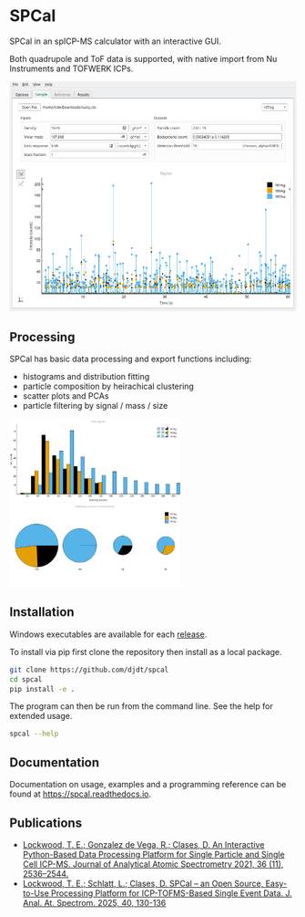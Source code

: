 # SPCal

SPCal in an spICP-MS calculator with an interactive GUI.

Both quadrupole and ToF data is supported, with native import from Nu Instruments and TOFWERK ICPs.

<img src="https://github.com/djdt/djdt.github.io/blob/main/img/spcal_0_9_13_sample_window.png" width=600>

## Processing

SPCal has basic data processing and export functions including:
- histograms and distribution fitting
- particle composition by heirachical clustering
- scatter plots and PCAs
- particle filtering by signal / mass / size


<img src="https://github.com/djdt/djdt.github.io/blob/main/img/spcal_0_9_13_histogram.png" width=300><img src="https://github.com/djdt/djdt.github.io/blob/main/img/spcal_0_9_13_composition.png" width=300>

## Installation

Windows executables are available for each [release](https://github.com/djdt/spcal/releases).

To install via pip first clone the repository then install as a local package.

```bash
git clone https://github.com/djdt/spcal
cd spcal
pip install -e .
```

The program can then be run from the command line. See the help for extended usage.

```bash
spcal --help
```

## Documentation

Documentation on usage, examples and a programming reference can be found at https://spcal.readthedocs.io.

## Publications

* [Lockwood, T. E.; Gonzalez de Vega, R.; Clases, D. An Interactive Python-Based Data Processing Platform for Single Particle and Single Cell ICP-MS. Journal of Analytical Atomic Spectrometry 2021, 36 (11), 2536–2544.](https://doi.org/10.1039/D1JA00297J)
* [Lockwood, T. E.; Schlatt, L.; Clases, D. SPCal – an Open Source, Easy-to-Use Processing Platform for ICP-TOFMS-Based Single Event Data. J. Anal. At. Spectrom. 2025, 40, 130-136](https://doi.org/10.1039/D4JA00241E)
